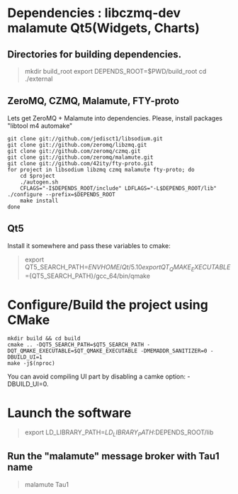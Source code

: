 
# Dependencies : libczmq-dev malamute Qt5(Widgets, Charts)

## Directories for building dependencies.
> mkdir build_root
> export DEPENDS_ROOT=$PWD/build_root
> cd ./external


## ZeroMQ, CZMQ, Malamute, FTY-proto

Lets get ZeroMQ + Malamute into dependencies.
Please, install packages "libtool m4 automake"

```
git clone git://github.com/jedisct1/libsodium.git
git clone git://github.com/zeromq/libzmq.git
git clone git://github.com/zeromq/czmq.git
git clone git://github.com/zeromq/malamute.git
git clone git://github.com/42ity/fty-proto.git
for project in libsodium libzmq czmq malamute fty-proto; do
    cd $project
    ./autogen.sh
    CFLAGS="-I$DEPENDS_ROOT/include" LDFLAGS="-L$DEPENDS_ROOT/lib" ./configure --prefix=$DEPENDS_ROOT 
    make install
done
```

## Qt5
Install it somewhere and pass these variables to cmake:
> export QT5_SEARCH_PATH=$ENV{HOME}/Qt/5.10
> export QT_QMAKE_EXECUTABLE=${QT5_SEARCH_PATH}/gcc_64/bin/qmake

# Configure/Build the project using CMake

```
mkdir build && cd build
cmake .. -DQT5_SEARCH_PATH=$QT5_SEARCH_PATH -DQT_QMAKE_EXECUTABLE=$QT_QMAKE_EXECUTABLE -DMEMADDR_SANITIZER=0 -DBUILD_UI=1
make -j$(nproc)
```
You can avoid compiling UI part by disabling a camke option: -DBUILD_UI=0.

# Launch the software
> export LD_LIBRARY_PATH=$LD_LIBRARY_PATH:$DEPENDS_ROOT/lib

## Run the "malamute" message broker with Tau1 name
> malamute Tau1


